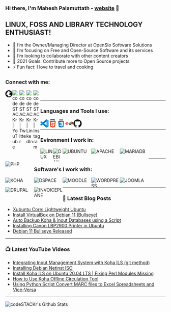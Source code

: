 ### Hi there, I'm Mahesh Palamuttath - [website] 👋

## LINUX, FOSS AND LIBRARY TECHNOLOGY ENTHUSIAST!
- 🔭 I’m the Owner/Managing Director at OpenSio Software Solutions
- 🌱 I’m focusing on Free and Open-Source Software and its services
- 👯 I’m looking to collaborate with other content creators
- 🥅 2021 Goals: Contribute more to Open Source projects
- ⚡ Fun fact: I love to travel and cooking

### Connect with me:

[<img align="left" alt="codeSTACKr.com" width="22px" src="https://raw.githubusercontent.com/iconic/open-iconic/master/svg/globe.svg" />][website]
[<img align="left" alt="codeSTACKr | YouTube" width="22px" src="https://cdn.jsdelivr.net/npm/simple-icons@v3/icons/youtube.svg" />][youtube]
[<img align="left" alt="codeSTACKr | Twitter" width="22px" src="https://cdn.jsdelivr.net/npm/simple-icons@v3/icons/twitter.svg" />][twitter]
[<img align="left" alt="codeSTACKr | LinkedIn" width="22px" src="https://cdn.jsdelivr.net/npm/simple-icons@v3/icons/linkedin.svg" />][linkedin]
[<img align="left" alt="codeSTACKr | Instagram" width="22px" src="https://cdn.jsdelivr.net/npm/simple-icons@v3/icons/instagram.svg" />][instagram]

<br />

---

### Languages and Tools I use:

[<img align="left" alt="Visual Studio Code" width="26px" src="https://raw.githubusercontent.com/github/explore/80688e429a7d4ef2fca1e82350fe8e3517d3494d/topics/visual-studio-code/visual-studio-code.png" />][vstudio]
[<img align="left" alt="HTML5" width="26px" src="https://raw.githubusercontent.com/github/explore/80688e429a7d4ef2fca1e82350fe8e3517d3494d/topics/html/html.png" />][vstudio]
[<img align="left" alt="CSS3" width="26px" src="https://raw.githubusercontent.com/github/explore/80688e429a7d4ef2fca1e82350fe8e3517d3494d/topics/css/css.png" />][css3]
[<img align="left" alt="Git" width="26px" src="https://raw.githubusercontent.com/github/explore/80688e429a7d4ef2fca1e82350fe8e3517d3494d/topics/git/git.png" />][git]
[<img align="left" alt="GitHub" width="26px" src="https://raw.githubusercontent.com/github/explore/78df643247d429f6cc873026c0622819ad797942/topics/github/github.png" />][github]

<br />

---

### Evironment I work in:

[<img align="left" alt="LINUX" width="40px" height="40px" src="https://i.postimg.cc/L4Dnft4w/150px-Tux-svg.png" />][linux]
[<img align="left" alt="DEBIAN" width="30px" height="40px" src="https://i.postimg.cc/9XgcCJQm/100px-Debian-Open-Logo-svg.png" />][debian]
[<img align="left" alt="UBUNTU" width="90px" height="40px" src="https://i.postimg.cc/pdCgkL9W/250px-Logo-ubuntu-no-r-black-orange-hex-svg.png" />][ubuntu]
[<img align="left" alt="APACHE" width="90px" height="40px" src="https://i.postimg.cc/VvHKgtGj/download.png" />][apache]
[<img align="left" alt="MARIADB" width="90px" height="40px" src="https://i.postimg.cc/wv8FbHQG/Maria-DB-Logo.png" />][mariadb]
[<img align="left" alt="PHP" width="90px" height="40px" src="https://i.postimg.cc/RhGRFt5k/100px-PHP-logo-svg.png" />][php]

<br />

---

### Software's I work with:

[<img align="left" alt="KOHA" width="90px" height="30" src="https://i.postimg.cc/W1MnRKbH/Koha-logo.png" />][kohails]
[<img align="left" alt="DSPACE" width="90px" height="30" src="https://i.postimg.cc/HsbXfcTt/DSpace-transparent-logo.png" />][dspace]
[<img align="left" alt="MOODLE" width="90px" height="30" src="https://i.postimg.cc/KzL8RTqq/1920px-Moodle-logo-svg.png" />][moodle]
[<img align="left" alt="WORDPRESS" width="90px" height="30" src="https://i.postimg.cc/dVLvhdD2/240px-Word-Press-logo-svg.png" />][wordpress]
[<img align="left" alt="JOOMLA" width="90px" height="30" src="https://i.postimg.cc/63hFj5y6/300px-Joomla-Logo-svg.png" />][joomla]
[<img align="left" alt="DRUPAL" width="90px" height="30" src="https://i.postimg.cc/8kK0jYvY/241px-Drupal-wordmark-svg.png" />][drupal]
[<img align="left" alt="INVOICEPLANE" width="90px" height="30" src="https://i.postimg.cc/wMyctw8K/inv-logo.png" />][invoiceplane]

<br />

---

### 📕 Latest Blog Posts
<!-- BLOG-POST-LIST:START -->
- [Xubuntu Core: Lightweight Ubuntu](https://libtechnophile.blogspot.com/2021/09/xubuntu-core-lightweight-ubuntu.html)
- [Install VirtualBox on Debian 11 (Bullseye)](https://libtechnophile.blogspot.com/2021/09/install-virtualbox-on-debian-11-bullseye.html)
- [Auto Backup Koha & inout Databases using a Script](https://libtechnophile.blogspot.com/2021/09/auto-backup-koha-inout-databases-using.html)
- [Installing Canon LBP2900 Printer in Ubuntu](https://libtechnophile.blogspot.com/2021/08/installing-canon-lbp2900-printer-in.html)
- [Debian 11 Bullseye Released](https://libtechnophile.blogspot.com/2021/08/debian-11-bullseye-released.html)
<!-- BLOG-POST-LIST:END -->

---

### 📺 Latest YouTube Videos
<!-- YOUTUBE:START -->
- [Integrating Inout Management System with Koha ILS  (git method)](https://www.youtube.com/watch?v=Z_pCqiGwG0E)
- [Installing Debian Netinst ISO](https://www.youtube.com/watch?v=J7eK86su33E)
- [Install Koha ILS on Ubuntu 20.04 LTS | Fixing Perl Modules Missing](https://www.youtube.com/watch?v=JvXBfYFs4Q8)
- [How to Use Koha Offline Circulation Tool](https://www.youtube.com/watch?v=wARQEyiA8vA)
- [Using Python Script Convert MARC files to Excel Spreadsheets and Vice-Versa](https://www.youtube.com/watch?v=S0jbCZ2fY9E)
<!-- YOUTUBE:END -->

---

<img align="left" alt="codeSTACKr's Github Stats" src="https://github-readme-stats.vercel.app/api?username=maheshpalamuttath&show_icons=true&hide_border=true" />

[website]: https://maheshpalamuttath.info/
[twitter]: https://twitter.com/
[youtube]: https://www.youtube.com/channel/UCRDxJR81Z6mcA86yK1tDQgQ?view_as=subscriber
[instagram]: https://www.instagram.com/mahesh_pandallur/
[linkedin]: https://www.linkedin.com/in/mahesh-palamuttath-897b80177/
[linux]: https://www.linux.org/
[debian]: https://www.debian.org/
[ubuntu]: https://ubuntu.com/
[kohails]: https://koha-community.org/
[dspace]: https://duraspace.org/dspace/
[moodle]: https://moodle.org/
[wordpress]: https://wordpress.com
[joomla]: https://www.joomla.org/
[drupal]: https://www.drupal.org/
[invoiceplane]: https://www.invoiceplane.org/
[vstudio]: https://visualstudio.microsoft.com/
[css3]: https://en.wikipedia.org/wiki/Cascading_Style_Sheets
[git]: https://git-scm.com/
[github]: https://github.com/
[apache]: https://httpd.apache.org/
[mariadb]: https://mariadb.org/
[php]: https://www.php.net/
